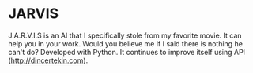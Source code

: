 # JARVIS
J.A.R.V.I.S is an AI that I specifically stole from my favorite movie. It can help you in your work. Would you believe me if I said there is nothing he can't do? Developed with Python. It continues to improve itself using API (http://dincertekin.com).
